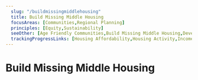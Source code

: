 ```yaml
---
  slug: "/buildmissingmiddlehousing"
  title: Build Missing Middle Housing
  focusAreas: [Communities,Regional Planning]
  principles: [Equity,Sustainability]
  seeOther: [Age Friendly Communities,Build Missing Middle Housing,Development without Displacement,Live/Work Zoning,Home Repair Programs]
  trackingProgressLinks: [Housing Affordability,Housing Activity,Income Disparities,Population Growth]
---
```

# Build Missing Middle Housing